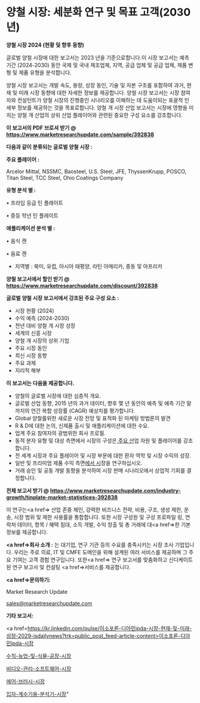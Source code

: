 # 양철 시장: 세분화 연구 및 목표 고객(2030년)

<strong>양철 시장 2024 (현황 및 향후 동향)</strong>

글로벌 양철 시장에 대한 보고서는 2023 년을 기준으로합니다.이 시장 보고서는 예측 기간 (2024-2030) 동안 국제 및 국내 제조업체, 지역, 공급 업체 및 공급 업체, 제품 변형 및 제품 유형을 분석합니다.

양철 시장 보고서는 개발 속도, 용량, 성장 동인, 기술 및 자본 구조를 포함하여 과거, 현재 및 미래 시장 동향에 대한 자세한 정보를 제공합니다. 양철 시장 보고서는 시장 참여자와 컨설턴트가 양철 시장의 진행중인 시나리오를 이해하는 데 도움이되는 포괄적 인 세부 정보를 제공하는 것을 목표로합니다. 양철 개 시장 산업 보고서는 시장에 영향을 미치는 양철 개 산업의 상위 산업 플레이어와 관련된 중요한 구성 요소를 강조합니다.



<strong>이 보고서의 PDF 브로셔 받기 @ <a href=https://www.marketresearchupdate.com/sample/392838>https://www.marketresearchupdate.com/sample/392838</a></strong>



<strong>다음과 같이 분류되는 글로벌 양철 시장 :</strong>



<strong>주요 플레이어 :</strong>

Arcelor Mittal, NSSMC, Baosteel, U.S. Steel, JFE, ThyssenKrupp, POSCO, Titan Steel, TCC Steel, Ohio Coatings Company



<strong>유형 분석 별 :</strong>

• 프라임 등급 틴 플레이트

• 중등 학년 틴 플레이트



<strong>애플리케이션 분석 별 :</strong>

• 음식 캔

• 음료 캔

<ul>
  <li>지역별 : 북미, 유럽, 아시아 태평양, 라틴 아메리카, 중동 및 아프리카</li>
</ul>


<strong>양철 보고서에서 할인 받기 @ <a href=https://www.marketresearchupdate.com/discount/392838>https://www.marketresearchupdate.com/discount/392838</a></strong>



<strong>글로벌 양철 시장 보고서에서 강조된 주요 구성 요소 :</strong>
<ul>
  <li>시장 현황 (2024)</li>
  <li>수익 예측 (2024-2030)</li>
  <li>전년 대비 양철 개 시장 성장</li>
  <li>세계의 신흥 시장</li>
  <li>양철 개 시장의 상위 기업</li>
  <li>주요 시장 동인</li>
  <li>최신 시장 동향</li>
  <li>주요 과제</li>
  <li>지리적 해부</li>
</ul>


<strong>이 보고서는 다음을 제공합니다.</strong>
<ul>
  <li>양철의 글로벌 시장에 대한 심층적 개요.</li>
  <li>글로벌 산업 동향, 2015 년의 과거 데이터, 향후 몇 년 동안의 예측 및 예측 기간 말까지의 연간 복합 성장률 (CAGR) 예상치를 평가합니다.</li>
  <li>Global 양철를위한 새로운 시장 전망 및 표적화 된 마케팅 방법론의 발견</li>
  <li>R &amp; D에 대한 논의, 신제품 출시 및 애플리케이션에 대한 수요.</li>
  <li>업계 주요 참여자의 광범위한 회사 프로필.</li>
  <li>동적 분자 유형 및 대상 측면에서 시장의 구성은<a href=> 주요 산</a>업 자원 및 플레이어를 강조합니다.</li>
  <li>전 세계 시장과 주요 플레이어 및 시장 부문에 대한 환자 역학 및 시장 수익의 성장.</li>
  <li>일반 및 프리미엄 제품 수익 측면<a href=>에서 시</a>장을 연구하십시오.</li>
  <li>거래 승인 및 공동 개발 동향을 분석하여 시장 판매 시나리오에서 상업적 기회를 결정합니다.</li>
</ul>



<strong>전체 보고서 받기 @ <a href=https://www.marketresearchupdate.com/industry-growth/tinplate-market-statistices-392838>https://www.marketresearchupdate.com/industry-growth/tinplate-market-statistices-392838</a></strong>

이 연구는<a href=> 산업 존중</a> 체인, 강력한 비즈니스 전략, 비용, 구조, 생성 제한, 운송, 시장 범위 및 제한 사용률을 통합합니다. 또한 시장 구성원 및 구성 프로파일 링, 연락처 데이터, 항목 / 혜택 침대, 소득 개발, 수익 창출 및 총 거래에 대<a href=>한 기본 </a>정보를 제공합니다.



<strong><a href=>회사 소</a>개 :</strong>
는 대기업, 연구 기관 등의 수요를 충족시키는 시장 조사 기업입니다. 우리는 주로 의료, IT 및 CMFE 도메인을 위해 설계된 여러 서비스를 제공하며 그 주요 기여는 고객 경험 연구입니다. 또한<a href=> 연구 보</a>고서를 맞춤화하고 신디케이트 된 연구 보고서 및 컨설팅 <a href=>서비스</a>를 제공합니다.



<strong><a href=>문의하기:</a></strong>

Market Research Update

sales@marketresearchupdate.com



<strong>기타 보고서:</strong>

<a href=https://kr.linkedin.com/pulse/이소포론-디아민ipda-시장-현재-및-미래-성장-2029-isdailynews?trk=public_post_feed-article-content>이소포론-디아민ipda-시장</a>

<a href=https://www.linkedin.com/pulse/수직-농업-및-식물-공장-시장-현재-미래-성장-2029-trend-tracking-tips-360-analysis/>수직-농업-및-식물-공장-시장</a>

<a href=https://www.linkedin.com/pulse/비디오-관리-소프트웨어-시장-동향-및-성장-전망-market-matrix-musings-analysis-q6unf/>비디오-관리-소프트웨어-시장</a>

<a href=https://www.linkedin.com/pulse/에어-브러시-시장-현재-및-미래-성장-2029-data-dive-diaries-24-analysis-4c89f/>에어-브러시-시장</a>

<a href=https://www.linkedin.com/pulse/입자-계수기용-분석기-시장-규모-및-성장-2023-analytics-avenue-adventures-24-ana-nl1xc/>입자-계수기용-분석기-시장</a>"
